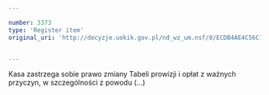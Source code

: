 ```yaml
---

number: 3373
type: 'Register item'
original_uri: 'http://decyzje.uokik.gov.pl/nd_wz_um.nsf/0/ECDB4AE4C56C1C2FC1257A3300343A84?OpenDocument'


---
```


Kasa zastrzega sobie prawo zmiany Tabeli prowizji i opłat z ważnych przyczyn, w szczególności z powodu (...)
